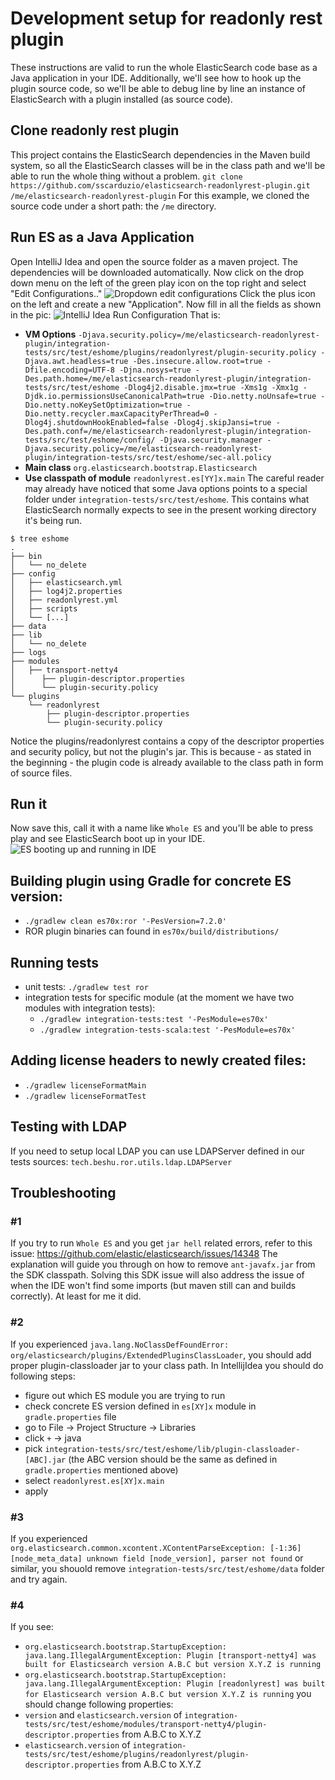 # Development setup for readonly rest plugin
These instructions are valid to run the whole ElasticSearch code base as a Java application in your IDE. Additionally, we'll see how to hook up the plugin source code, so we'll be able to debug line by line an instance of ElasticSearch with a plugin installed (as source code).
## Clone readonly rest plugin
This project contains the ElasticSearch dependencies in the Maven build system, so all the ElasticSearch classes will be in the class path and we'll be able to run the whole thing without a problem.
`git clone https://github.com/sscarduzio/elasticsearch-readonlyrest-plugin.git /me/elasticsearch-readonlyrest-plugin`
For this example, we cloned the source code under a short path: the `/me` directory.
## Run ES as a Java Application
Open IntelliJ Idea and open the source folder as a maven project. The dependencies will be downloaded automatically.
Now click on the drop down menu on the left of the green play icon on the top right and select "Edit Configurations.."
![Dropdown edit configurations](http://i.imgur.com/cmqNA7T.png)
Click the plus icon on the left and create a new "Application". Now fill in all the fields as shown in the pic:
![IntelliJ Idea Run Configuration](https://i.imgur.com/csPfgkw.png)
That is:
- **VM Options** `-Djava.security.policy=/me/elasticsearch-readonlyrest-plugin/integration-tests/src/test/eshome/plugins/readonlyrest/plugin-security.policy -Djava.awt.headless=true -Des.insecure.allow.root=true -Dfile.encoding=UTF-8 -Djna.nosys=true -Des.path.home=/me/elasticsearch-readonlyrest-plugin/integration-tests/src/test/eshome -Dlog4j2.disable.jmx=true -Xms1g -Xmx1g -Djdk.io.permissionsUseCanonicalPath=true -Dio.netty.noUnsafe=true -Dio.netty.noKeySetOptimization=true -Dio.netty.recycler.maxCapacityPerThread=0 -Dlog4j.shutdownHookEnabled=false -Dlog4j.skipJansi=true -Des.path.conf=/me/elasticsearch-readonlyrest-plugin/integration-tests/src/test/eshome/config/ -Djava.security.manager -Djava.security.policy=/me/elasticsearch-readonlyrest-plugin/integration-tests/src/test/eshome/sec-all.policy`
- **Main class** `org.elasticsearch.bootstrap.Elasticsearch`
- **Use classpath of module** `readonlyrest.es[YY]x.main`
The careful reader may already have noticed that some Java options points to a special folder under `integration-tests/src/test/eshome`. This contains what ElasticSearch normally expects to see in the present working directory it's being run.
```
$ tree eshome
.
├── bin
│   └── no_delete
├── config
│   ├── elasticsearch.yml
│   ├── log4j2.properties
│   ├── readonlyrest.yml
│   ├── scripts
│   └── [...]
├── data
├── lib
│   └── no_delete
├── logs
├── modules
│   ├── transport-netty4
│      ├── plugin-descriptor.properties
│      └── plugin-security.policy
└── plugins
    └── readonlyrest
        ├── plugin-descriptor.properties
        └── plugin-security.policy
```
Notice the plugins/readonlyrest contains a copy of the descriptor properties and security policy, but not the plugin's jar. This is because - as stated in the beginning - the plugin code is already available to the class path in form of source files.
## Run it
Now save this, call it with a name like `Whole ES` and you'll be able to press play and see ElasticSearch boot up in your IDE.
![ES booting up and running in IDE](http://i.imgur.com/A4DfsWZ.png)
## Building plugin using Gradle for concrete ES version:
* `./gradlew clean es70x:ror '-PesVersion=7.2.0'` 
* ROR plugin binaries can found in `es70x/build/distributions/`
## Running tests
* unit tests: `./gradlew test ror`
* integration tests for specific module (at the moment we have two modules with integration tests): 
  * `./gradlew integration-tests:test '-PesModule=es70x'` 
  * `./gradlew integration-tests-scala:test '-PesModule=es70x'`
## Adding license headers to newly created files:
* `./gradlew licenseFormatMain`
* `./gradlew licenseFormatTest`
## Testing with LDAP
If you need to setup local LDAP you can use LDAPServer defined in our tests sources: `tech.beshu.ror.utils.ldap.LDAPServer`
## Troubleshooting
### #1 
If you try to run `Whole ES` and you get `jar hell` related errors, refer to this issue: https://github.com/elastic/elasticsearch/issues/14348 The explanation will guide you through on how to remove `ant-javafx.jar` from the SDK classpath.
Solving this SDK issue will also address the issue of when the IDE won't find some imports (but maven still can and builds correctly). At least for me it did.
### #2
If you experienced `java.lang.NoClassDefFoundError: org/elasticsearch/plugins/ExtendedPluginsClassLoader`, you should add proper plugin-classloader jar to your class path. In IntellijIdea you should do following steps:
* figure out which ES module you are trying to run
* check concrete ES version defined in `es[XY]x` module in `gradle.properties` file
* go to File -> Project Structure -> Libraries
* click `+` -> java
* pick `integration-tests/src/test/eshome/lib/plugin-classloader-[ABC].jar` (the ABC version should be the same as defined in `gradle.properties` mentioned above)
* select `readonlyrest.es[XY]x.main`
* apply
### #3
If you experienced `org.elasticsearch.common.xcontent.XContentParseException: [-1:36] [node_meta_data] unknown field [node_version], parser not found` or similar, you shouold remove `integration-tests/src/test/eshome/data` folder and try again.
### #4
If you see:
* `org.elasticsearch.bootstrap.StartupException: java.lang.IllegalArgumentException: Plugin [transport-netty4] was built for Elasticsearch version A.B.C but version X.Y.Z is running`
* `org.elasticsearch.bootstrap.StartupException: java.lang.IllegalArgumentException: Plugin [readonlyrest] was built for Elasticsearch version A.B.C but version X.Y.Z is running`
you should change following properties:
* `version` and `elasticsearch.version` of `integration-tests/src/test/eshome/modules/transport-netty4/plugin-descriptor.properties` from A.B.C to X.Y.Z
* `elasticsearch.version` of `integration-tests/src/test/eshome/plugins/readonlyrest/plugin-descriptor.properties` from A.B.C to X.Y.Z